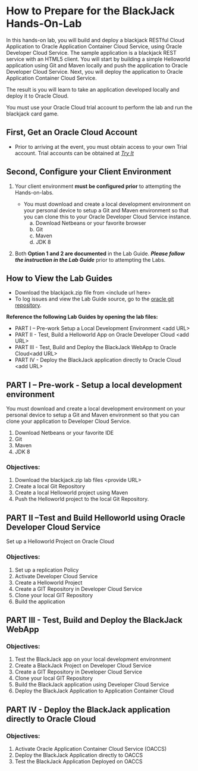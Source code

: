 # How to Prepare for the BlackJack Hands-On-Lab

In this hands-on lab, you will build and deploy a blackjack RESTful
Cloud Application to Oracle Application Container Cloud Service, using
Oracle Developer Cloud Service. The sample application is a blackjack
REST service with an HTML5 client. You will start by building a simple
Helloworld application using Git and Maven locally and push the
application to Oracle Developer Cloud Service. Next, you will deploy the
application to Oracle Application Container Cloud Service.

The result is you will learn to take an application developed locally
and deploy it to Oracle Cloud.

You must use your Oracle Cloud trial account to perform the lab and run
the blackjack card game.

## First, Get an Oracle Cloud Account

-   Prior to arriving at the event, you must obtain access to your own
    Trial account. Trial accounts can be obtained at [*Try
    It*](http://cloud.oracle.com/tryit)

## Second, Configure your Client Environment

1.  Your client environment **must be configured prior** to attempting
    the Hands-on-labs.

    -   You must download and create a local development environment on
        your personal device to setup a Git and Maven environment so
        that you can clone this to your Oracle Developer Cloud Service
        instance.  
            a. Download Netbeans or your favorite browser  
            b. Git  
            c. Maven  
            d. JDK 8

2.  Both **Option 1 and 2 are documented** in the Lab Guide. ***Please
    follow the instruction in the Lab Guide*** prior to attempting
    the Labs.

## How to View the Lab Guides

-   Download the blackjack.zip file from &lt;include url here&gt;
-   To log issues and view the Lab Guide source, go to the [oracle git repository](https://github.com/oracle/cloud-native-devops-workshop).

**Reference the following Lab Guides by opening the lab files:**

- PART I – Pre-work Setup a Local Development Environment &lt;add URL&gt;
- PART II - Test, Build a Helloworld App on Oracle Developer Cloud &lt;add
URL&gt;
- PART III - Test, Build and Deploy the BlackJack WebApp to Oracle
Cloud&lt;add URL&gt;
- PART IV - Deploy the BlackJack application directly to Oracle Cloud
&lt;add URL&gt;

## PART I – Pre-work - Setup a local development environment

You must download and create a local development environment on your
personal device to setup a Git and Maven environment so that you can
clone your application to Developer Cloud Service.  
1. Download Netbeans or your favorite IDE  
2. Git  
3. Maven  
4. JDK 8

### Objectives:

1. Download the blackjack.zip lab files &lt;provide URL&gt;
2. Create a local Git Repository
3. Create a local Helloworld project using Maven
4. Push the Helloworld project to the local Git Repository.

## PART II –Test and Build Helloworld using Oracle Developer Cloud Service

Set up a Helloworld Project on Oracle Cloud

### Objectives:

1.  Set up a replication Policy
2.  Activate Developer Cloud Service
3.  Create a Helloworld Project
4.  Create a GIT Repository in Developer Cloud Service
5.  Clone your local GIT Repository
6.  Build the application

## PART III - Test, Build and Deploy the BlackJack WebApp

### Objectives:

1.  Test the BlackJack app on your local development environment
2.  Create a BlackJack Project on Developer Cloud Service
3.  Create a GIT Repository in Developer Cloud Service
4.  Clone your local GIT Repository
5.  Build the BlackJack application using Developer Cloud Service
6.  Deploy the BlackJack Application to Application Container Cloud

## PART IV - Deploy the BlackJack application directly to Oracle Cloud

### Objectives:

1.  Activate Oracle Application Container Cloud Service (OACCS)
2.  Deploy the BlackJack Application directly to OACCS
3.  Test the BlackJack Application Deployed on OACCS
